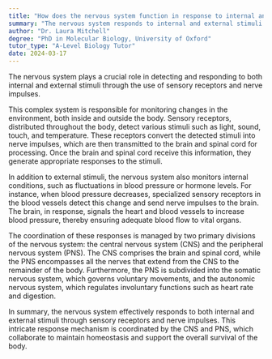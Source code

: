 ```yaml
---
title: "How does the nervous system function in response to internal and external stimuli?"
summary: "The nervous system responds to internal and external stimuli through sensory receptors and nerve impulses."
author: "Dr. Laura Mitchell"
degree: "PhD in Molecular Biology, University of Oxford"
tutor_type: "A-Level Biology Tutor"
date: 2024-03-17
---
```


The nervous system plays a crucial role in detecting and responding to both internal and external stimuli through the use of sensory receptors and nerve impulses.

This complex system is responsible for monitoring changes in the environment, both inside and outside the body. Sensory receptors, distributed throughout the body, detect various stimuli such as light, sound, touch, and temperature. These receptors convert the detected stimuli into nerve impulses, which are then transmitted to the brain and spinal cord for processing. Once the brain and spinal cord receive this information, they generate appropriate responses to the stimuli.

In addition to external stimuli, the nervous system also monitors internal conditions, such as fluctuations in blood pressure or hormone levels. For instance, when blood pressure decreases, specialized sensory receptors in the blood vessels detect this change and send nerve impulses to the brain. The brain, in response, signals the heart and blood vessels to increase blood pressure, thereby ensuring adequate blood flow to vital organs.

The coordination of these responses is managed by two primary divisions of the nervous system: the central nervous system (CNS) and the peripheral nervous system (PNS). The CNS comprises the brain and spinal cord, while the PNS encompasses all the nerves that extend from the CNS to the remainder of the body. Furthermore, the PNS is subdivided into the somatic nervous system, which governs voluntary movements, and the autonomic nervous system, which regulates involuntary functions such as heart rate and digestion.

In summary, the nervous system effectively responds to both internal and external stimuli through sensory receptors and nerve impulses. This intricate response mechanism is coordinated by the CNS and PNS, which collaborate to maintain homeostasis and support the overall survival of the body.
    